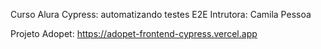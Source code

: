 Curso Alura
Cypress: automatizando testes E2E
Intrutora: Camila Pessoa

Projeto Adopet: https://adopet-frontend-cypress.vercel.app